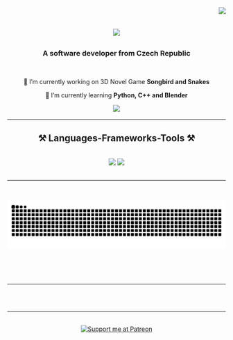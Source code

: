 <img align="right" src="https://visitor-badge.laobi.icu/badge?page_id=1Kishi.1Kishi" />

<h1 align="center">
    <img src="https://readme-typing-svg.herokuapp.com/?font=Righteous&size=35&center=true&vCenter=true&width=500&height=70&duration=4000&lines=Welcome!;+I'm+Jacob+Green!;" />
</h1>

<h3 align="center">A software developer from Czech Republic </h3>

<br/>

<div align="center">
 
 🔭 I’m currently working on 3D Novel Game **Songbird and Snakes**
 
 🌱 I’m currently learning **Python, C++ and Blender**

<!-- 💬 Ask me about **Node.js, React, Firebase... or anything [here](https://github.com/salesp07/salesp07/issues)** 

⚡ Fun fact **Game of Thrones Night's Watch cloaks are made from Ikea rugs** -->

 </div>
 
<div align="center"> 
  <a href="mailto:jacobworkgreen@gmail.com">
    <img src="https://img.shields.io/badge/Gmail-333333?style=for-the-badge&logo=gmail&logoColor=red" />
  </a>
  <!--<a href="https://linkedin.com/in/pedro-sales-muniz" target="_blank">
    <img src="https://img.shields.io/badge/LinkedIn-0077B5?style=for-the-badge&logo=linkedin&logoColor=white" target="_blank" />
  </a>
  <a href="https://salesp07.github.io" target="_blank">
     <img src="https://img.shields.io/badge/Portfolio-FF5722?style=for-the-badge&logo=todoist&logoColor=white" target="_blank" /> <!-- sqlite, safari, google-chrome are other good icon options -->
  </a>
</div>

 <hr/>
 
<h2 align="center">⚒️ Languages-Frameworks-Tools ⚒️</h2>
<br/>
<div align="center">
    <img src="https://skillicons.dev/icons?i=html,css,vscode,github,git" />
    <img src="https://skillicons.dev/icons?i=python,javascript,typescript,c,mysql" /><br>
</div>

<br/>
<hr/>

<div align="center">
  <h2></h2>
  <br>
  <img alt="snake eating my contributions" src="https://raw.githubusercontent.com/1Kishi/1Kishi/output/github-contribution-grid-snake.svg" />
  
  <br/><br/><br/>
</div>

<hr/>
<!--
<h2 align="center">⚡ Stats ⚡</h2>
<br> https://github.com/DenverCoder1/github-readme-streak-stats?tab=readme-ov-file#next-steps / https://github.com/salesp07/salesp07/blob/main/INSTRUCTIONS.md
<div align=center>
  <img width=390 src="https://github-readme-streak-stats-1Kishi.vercel.app/?user=1Kishi&count_private=true&theme=react&border_radius=10" alt="streak stats"/>
  <img width=390 src="https://github-readme-stats-salesp07.vercel.app/api?username=salesp07&count_private=true&show_icons=true&theme=react&rank_icon=github&border_radius=10" alt="readme stats" />
  <br/>
  <img width=325 align="center" src="https://github-readme-stats-salesp07.vercel.app/api/top-langs/?username=salesp07&hide=HTML&langs_count=8&layout=compact&theme=react&border_radius=10&size_weight=0.5&count_weight=0.5&exclude_repo=github-readme-stats" alt="top langs" />
</div>
-->
<br/><br/>

<hr/>

<br/>

<div align="center">
<a href='https://www.patreon.com/1kishi/' target='_blank'><img height='64' style='border:0px;height:64px;' src='https://upload.wikimedia.org/wikipedia/commons/thumb/9/94/Patreon_logo.svg/1280px-Patreon_logo.svg.png' border='0' alt='Support me at Patreon' /></a>
</div>

<br/>
